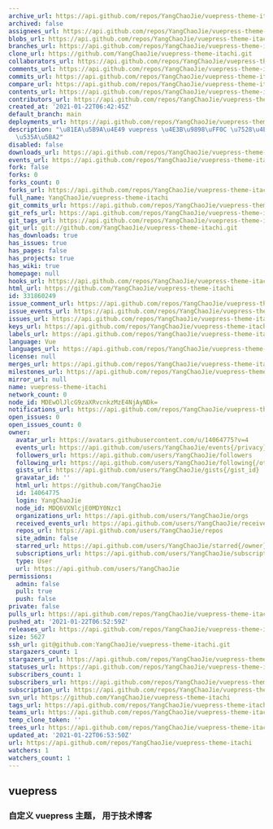 ```yaml
---
archive_url: https://api.github.com/repos/YangChaoJie/vuepress-theme-itachi/{archive_format}{/ref}
archived: false
assignees_url: https://api.github.com/repos/YangChaoJie/vuepress-theme-itachi/assignees{/user}
blobs_url: https://api.github.com/repos/YangChaoJie/vuepress-theme-itachi/git/blobs{/sha}
branches_url: https://api.github.com/repos/YangChaoJie/vuepress-theme-itachi/branches{/branch}
clone_url: https://github.com/YangChaoJie/vuepress-theme-itachi.git
collaborators_url: https://api.github.com/repos/YangChaoJie/vuepress-theme-itachi/collaborators{/collaborator}
comments_url: https://api.github.com/repos/YangChaoJie/vuepress-theme-itachi/comments{/number}
commits_url: https://api.github.com/repos/YangChaoJie/vuepress-theme-itachi/commits{/sha}
compare_url: https://api.github.com/repos/YangChaoJie/vuepress-theme-itachi/compare/{base}...{head}
contents_url: https://api.github.com/repos/YangChaoJie/vuepress-theme-itachi/contents/{+path}
contributors_url: https://api.github.com/repos/YangChaoJie/vuepress-theme-itachi/contributors
created_at: '2021-01-22T06:42:45Z'
default_branch: main
deployments_url: https://api.github.com/repos/YangChaoJie/vuepress-theme-itachi/deployments
description: "\u81EA\u5B9A\u4E49 vuepress \u4E3B\u9898\uFF0C \u7528\u4E8E\u6280\u672F\
  \u535A\u5BA2"
disabled: false
downloads_url: https://api.github.com/repos/YangChaoJie/vuepress-theme-itachi/downloads
events_url: https://api.github.com/repos/YangChaoJie/vuepress-theme-itachi/events
fork: false
forks: 0
forks_count: 0
forks_url: https://api.github.com/repos/YangChaoJie/vuepress-theme-itachi/forks
full_name: YangChaoJie/vuepress-theme-itachi
git_commits_url: https://api.github.com/repos/YangChaoJie/vuepress-theme-itachi/git/commits{/sha}
git_refs_url: https://api.github.com/repos/YangChaoJie/vuepress-theme-itachi/git/refs{/sha}
git_tags_url: https://api.github.com/repos/YangChaoJie/vuepress-theme-itachi/git/tags{/sha}
git_url: git://github.com/YangChaoJie/vuepress-theme-itachi.git
has_downloads: true
has_issues: true
has_pages: false
has_projects: true
has_wiki: true
homepage: null
hooks_url: https://api.github.com/repos/YangChaoJie/vuepress-theme-itachi/hooks
html_url: https://github.com/YangChaoJie/vuepress-theme-itachi
id: 331860249
issue_comment_url: https://api.github.com/repos/YangChaoJie/vuepress-theme-itachi/issues/comments{/number}
issue_events_url: https://api.github.com/repos/YangChaoJie/vuepress-theme-itachi/issues/events{/number}
issues_url: https://api.github.com/repos/YangChaoJie/vuepress-theme-itachi/issues{/number}
keys_url: https://api.github.com/repos/YangChaoJie/vuepress-theme-itachi/keys{/key_id}
labels_url: https://api.github.com/repos/YangChaoJie/vuepress-theme-itachi/labels{/name}
language: Vue
languages_url: https://api.github.com/repos/YangChaoJie/vuepress-theme-itachi/languages
license: null
merges_url: https://api.github.com/repos/YangChaoJie/vuepress-theme-itachi/merges
milestones_url: https://api.github.com/repos/YangChaoJie/vuepress-theme-itachi/milestones{/number}
mirror_url: null
name: vuepress-theme-itachi
network_count: 0
node_id: MDEwOlJlcG9zaXRvcnkzMzE4NjAyNDk=
notifications_url: https://api.github.com/repos/YangChaoJie/vuepress-theme-itachi/notifications{?since,all,participating}
open_issues: 0
open_issues_count: 0
owner:
  avatar_url: https://avatars.githubusercontent.com/u/14064775?v=4
  events_url: https://api.github.com/users/YangChaoJie/events{/privacy}
  followers_url: https://api.github.com/users/YangChaoJie/followers
  following_url: https://api.github.com/users/YangChaoJie/following{/other_user}
  gists_url: https://api.github.com/users/YangChaoJie/gists{/gist_id}
  gravatar_id: ''
  html_url: https://github.com/YangChaoJie
  id: 14064775
  login: YangChaoJie
  node_id: MDQ6VXNlcjE0MDY0Nzc1
  organizations_url: https://api.github.com/users/YangChaoJie/orgs
  received_events_url: https://api.github.com/users/YangChaoJie/received_events
  repos_url: https://api.github.com/users/YangChaoJie/repos
  site_admin: false
  starred_url: https://api.github.com/users/YangChaoJie/starred{/owner}{/repo}
  subscriptions_url: https://api.github.com/users/YangChaoJie/subscriptions
  type: User
  url: https://api.github.com/users/YangChaoJie
permissions:
  admin: false
  pull: true
  push: false
private: false
pulls_url: https://api.github.com/repos/YangChaoJie/vuepress-theme-itachi/pulls{/number}
pushed_at: '2021-01-22T06:52:59Z'
releases_url: https://api.github.com/repos/YangChaoJie/vuepress-theme-itachi/releases{/id}
size: 5627
ssh_url: git@github.com:YangChaoJie/vuepress-theme-itachi.git
stargazers_count: 1
stargazers_url: https://api.github.com/repos/YangChaoJie/vuepress-theme-itachi/stargazers
statuses_url: https://api.github.com/repos/YangChaoJie/vuepress-theme-itachi/statuses/{sha}
subscribers_count: 1
subscribers_url: https://api.github.com/repos/YangChaoJie/vuepress-theme-itachi/subscribers
subscription_url: https://api.github.com/repos/YangChaoJie/vuepress-theme-itachi/subscription
svn_url: https://github.com/YangChaoJie/vuepress-theme-itachi
tags_url: https://api.github.com/repos/YangChaoJie/vuepress-theme-itachi/tags
teams_url: https://api.github.com/repos/YangChaoJie/vuepress-theme-itachi/teams
temp_clone_token: ''
trees_url: https://api.github.com/repos/YangChaoJie/vuepress-theme-itachi/git/trees{/sha}
updated_at: '2021-01-22T06:53:50Z'
url: https://api.github.com/repos/YangChaoJie/vuepress-theme-itachi
watchers: 1
watchers_count: 1
---
```


## vuepress

### 自定义 vuepress 主题， 用于技术博客